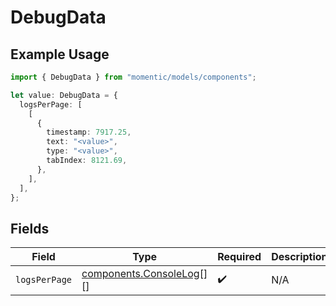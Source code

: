 # DebugData

## Example Usage

```typescript
import { DebugData } from "momentic/models/components";

let value: DebugData = {
  logsPerPage: [
    [
      {
        timestamp: 7917.25,
        text: "<value>",
        type: "<value>",
        tabIndex: 8121.69,
      },
    ],
  ],
};
```

## Fields

| Field                                                              | Type                                                               | Required                                                           | Description                                                        |
| ------------------------------------------------------------------ | ------------------------------------------------------------------ | ------------------------------------------------------------------ | ------------------------------------------------------------------ |
| `logsPerPage`                                                      | [components.ConsoleLog](../../models/components/consolelog.md)[][] | :heavy_check_mark:                                                 | N/A                                                                |